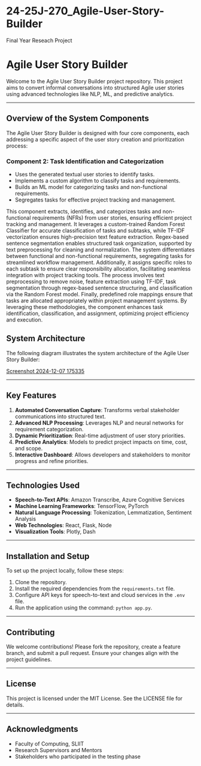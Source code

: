 # 24-25J-270_Agile-User-Story-Builder
Final Year Reseach Project
# Agile User Story Builder

Welcome to the Agile User Story Builder project repository. This project aims to convert informal conversations into structured Agile user stories using advanced technologies like NLP, ML, and predictive analytics.

---

## Overview of the System Components

The Agile User Story Builder is designed with four core components, each addressing a specific aspect of the user story creation and prioritization process:



### **Component 2: Task Identification and Categorization**
- Uses the generated textual user stories to identify tasks.
- Implements a custom algorithm to classify tasks and requirements.
- Builds an ML model for categorizing tasks and non-functional requirements.
- Segregates tasks for effective project tracking and management.

This component extracts, identifies, and categorizes tasks and non-functional requirements (NFRs) from user stories, ensuring efficient project tracking and management. It leverages a custom-trained Random Forest Classifier for accurate classification of tasks and subtasks, while TF-IDF vectorization ensures high-precision text feature extraction. Regex-based sentence segmentation enables structured task organization, supported by text preprocessing for cleaning and normalization. The system differentiates between functional and non-functional requirements, segregating tasks for streamlined workflow management. Additionally, it assigns specific roles to each subtask to ensure clear responsibility allocation, facilitating seamless integration with project tracking tools. The process involves text preprocessing to remove noise, feature extraction using TF-IDF, task segmentation through regex-based sentence structuring, and classification via the Random Forest model. Finally, predefined role mappings ensure that tasks are allocated appropriately within project management systems. By leveraging these methodologies, the component enhances task identification, classification, and assignment, optimizing project efficiency and execution.

## System Architecture

The following diagram illustrates the system architecture of the Agile User Story Builder:

[Screenshot 2024-12-07 175335]([https://github.com/user-attachments/assets/002c6e3a-6617-43dd-b066-23aab6118451](https://drive.google.com/file/d/1c32_GP-WuX-dX_VAARy7qzemaC3o61Ax/view?usp=sharing))


---

## Key Features
1. **Automated Conversation Capture**: Transforms verbal stakeholder communications into structured text.
2. **Advanced NLP Processing**: Leverages NLP and neural networks for requirement categorization.
3. **Dynamic Prioritization**: Real-time adjustment of user story priorities.
4. **Predictive Analytics**: Models to predict project impacts on time, cost, and scope.
5. **Interactive Dashboard**: Allows developers and stakeholders to monitor progress and refine priorities.

---

## Technologies Used
- **Speech-to-Text APIs**: Amazon Transcribe, Azure Cognitive Services
- **Machine Learning Frameworks**: TensorFlow, PyTorch
- **Natural Language Processing**: Tokenization, Lemmatization, Sentiment Analysis
- **Web Technologies**: React, Flask, Node
- **Visualization Tools**: Plotly, Dash

---

## Installation and Setup
To set up the project locally, follow these steps:
1. Clone the repository.
2. Install the required dependencies from the `requirements.txt` file.
3. Configure API keys for speech-to-text and cloud services in the `.env` file.
4. Run the application using the command: `python app.py`.

---

## Contributing
We welcome contributions! Please fork the repository, create a feature branch, and submit a pull request. Ensure your changes align with the project guidelines.

---

## License
This project is licensed under the MIT License. See the LICENSE file for details.

---

## Acknowledgments
- Faculty of Computing, SLIIT
- Research Supervisors and Mentors
- Stakeholders who participated in the testing phase
